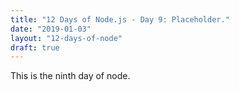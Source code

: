 ```yaml
---
title: "12 Days of Node.js - Day 9: Placeholder."
date: "2019-01-03"
layout: "12-days-of-node"
draft: true
---
```


This is the ninth day of node.
